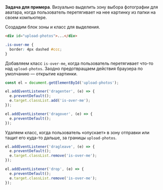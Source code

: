 **Задача для примера**. Визуально выделить зону выбора фотографии для аватара, когда пользователь перетягивает на нее картинку из папки на своем компьютере.

Создадим блок зоны и класс для выделения.

```html
<div id="upload-photos">...</div>
```

```scss
.is-over-me {
  border: 4px dashed #ccc;
}
```

Добавляем класс `is-over-me`, когда пользователь перетягивает что-то над `upload-photos`. Заодно предотвращаем действия браузера по умолчанию — открытие картинки.

```js
const el = document.getElementById('upload-photos');

el.addEventListener('dragenter', (e) => {
  e.preventDefault();
  e.target.classList.add('is-over-me');
});

el.addEventListener('dragover', (e) => {
  e.preventDefault();
});
```

Удаляем класс, когда пользователь «опускает» в зону отправки или тащит его куда-то дальше, за границы `upload-photos`.

```js
el.addEventListener('dragleave', (e) => {
  e.preventDefault();
  e.target.classList.remove('is-over-me');
});

el.addEventListener('drop', (e) => {
  e.preventDefault();
  e.target.classList.remove('is-over-me');
});
```
